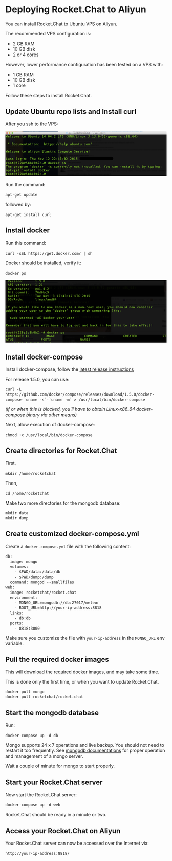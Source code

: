 # Deploying Rocket.Chat to Aliyun

You can install Rocket.Chat to Ubuntu VPS on Aliyun.

The recommended VPS configuration is:

* 2 GB RAM
* 10 GB disk
* 2 or 4 cores

However, lower performance configuration has been tested on a VPS with:

* 1 GB RAM
* 10 GB disk
* 1 core

Follow these steps to install Rocket.Chat.

## Update Ubuntu repo lists and Install curl

After you ssh to the VPS:

![aliyun shell](https://raw.githubusercontent.com/Sing-Li/bbug/master/images/aliyun1.png)

Run the command:

`apt-get update`

followed by:

`apt-get install curl`

## Install docker

Run this command:

`curl -sSL https://get.docker.com/ | sh`

Docker should be installed, verify it:

`docker ps`

![aliyun docker verify](https://raw.githubusercontent.com/Sing-Li/bbug/master/images/aliyun2.png)


## Install docker-compose

Install docker-compose, follow the [latest release instructions](https://github.com/docker/compose/releases)

For release 1.5.0, you can use:

```
curl -L https://github.com/docker/compose/releases/download/1.5.0/docker-compose-`uname -s`-`uname -m` > /usr/local/bin/docker-compose
```
*(if or when this is blocked, you'll have to obtain Linux-x86_64 docker-compose binary via other means)*

Next, allow execution of docker-compose:

`chmod +x /usr/local/bin/docker-compose`

## Create directories for Rocket.Chat

First,

`mkdir /home/rocketchat`

Then,

`cd /home/rocketchat`

Make two more directories for the mongodb database:

```
mkdir data
mkdir dump
```
## Create customized docker-compose.yml

Create a `docker-compose.yml` file with the following content:

```
db:
  image: mongo
  volumes:
    - $PWD/data:/data/db
    - $PWD/dump:/dump
  command: mongod --smallfiles
web:
  image: rocketchat/rocket.chat 
  environment:
    - MONGO_URL=mongodb://db:27017/meteor
    - ROOT_URL=http://your-ip-address:8818
  links:
    - db:db
  ports:
    - 8818:3000
```
Make sure you customize the file with `your-ip-address` in the `MONGO_URL` env variable.

## Pull the required docker images

This will download the required docker images, and may take some time.  

This is done only the first time, or when you want to update Rocket.Chat.

```
docker pull mongo
docker pull rocketchat/rocket.chat
```

## Start the mongodb database

Run:

`docker-compose up -d db`

Mongo supports 24 x 7 operations and live backup.  You should not need to restart it too frequently.  See  [mongodb documentations](https://docs.mongodb.org/manual/) for proper operation and management of a mongo server.

Wait a couple of minute for mongo to start properly.

## Start your Rocket.Chat server

Now start the Rocket.Chat server:

`docker-compose up -d web`

Rocket.Chat should be ready in a minute or two.

## Access your Rocket.Chat on Aliyun

Your Rocket.Chat server can now be accessed over the Internet via:

`http://your-ip-address:8818/`


